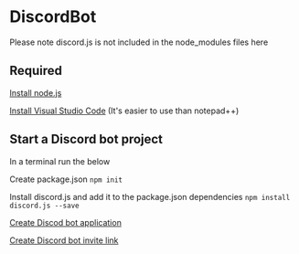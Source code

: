 # DiscordBot
Please note discord.js is not included in the node_modules files here

## Required
[Install node.js](https://nodejs.org/en/)

[Install Visual Studio Code](https://code.visualstudio.com/) (It's easier to use than notepad++)

## Start a Discord bot project
In a terminal run the below

Create package.json
```npm init```

Install discord.js and add it to the package.json dependencies
```npm install discord.js --save```

[Create Discod bot application](https://discord.com/developers/)

[Create Discord bot invite link](https://discordapi.com/permissions.html)
